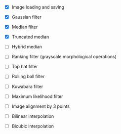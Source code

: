 - [x] Image loading and saving
- [x] Gaussian filter
- [x] Median filter
- [x] Truncated median

- [ ] Hybrid median
- [ ] Ranking filter (grayscale morphological operations)
- [ ] Top hat filter
- [ ] Rolling ball filter
- [ ] Kuwabara filter
- [ ] Maximum likelihood filter
- [ ] Image alignment by 3 points
- [ ] Bilinear interpolation
- [ ] Bicubic interpolation
